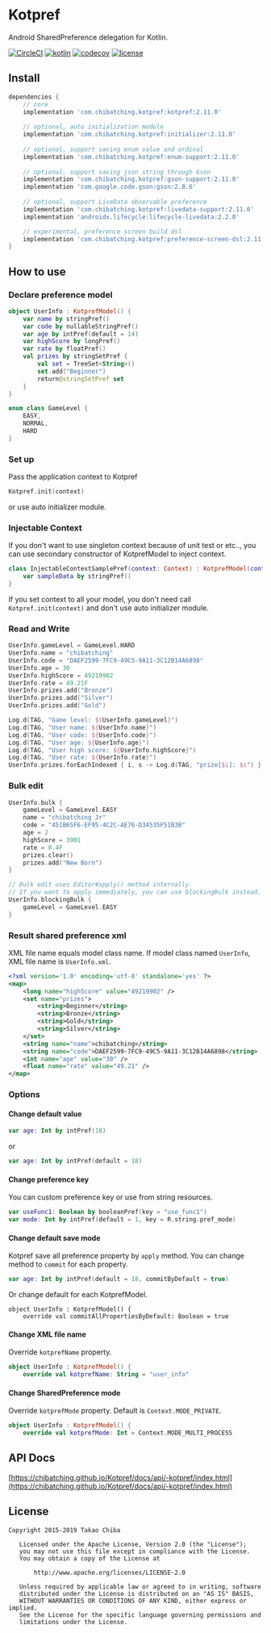 # Kotpref

Android SharedPreference delegation for Kotlin.

[![CircleCI](https://circleci.com/gh/chibatching/Kotpref/tree/master.svg?style=svg)](https://circleci.com/gh/chibatching/Kotpref/tree/master) [![kotlin](https://img.shields.io/badge/kotlin-1.3.72-blue.svg)]() [![codecov](https://codecov.io/gh/chibatching/Kotpref/branch/master/graph/badge.svg)](https://codecov.io/gh/chibatching/Kotpref) [![license](https://img.shields.io/github/license/chibatching/Kotpref.svg?maxAge=2592000)]()

## Install

```groovy
dependencies {
    // core
    implementation 'com.chibatching.kotpref:kotpref:2.11.0'
  
    // optional, auto initialization module
    implementation 'com.chibatching.kotpref:initializer:2.11.0'
  
    // optional, support saving enum value and ordinal
    implementation 'com.chibatching.kotpref:enum-support:2.11.0'
  
    // optional, support saving json string through Gson
    implementation 'com.chibatching.kotpref:gson-support:2.11.0'
    implementation 'com.google.code.gson:gson:2.8.6'
  
    // optional, support LiveData observable preference
    implementation 'com.chibatching.kotpref:livedata-support:2.11.0'
    implementation 'androidx.lifecycle:lifecycle-livedata:2.2.0'

    // experimental, preference screen build dsl
    implementation 'com.chibatching.kotpref:preference-screen-dsl:2.11.0'
}
```

## How to use

### Declare preference model

```kotlin
object UserInfo : KotprefModel() {
    var name by stringPref()
    var code by nullableStringPref()
    var age by intPref(default = 14)
    var highScore by longPref()
    var rate by floatPref()
    val prizes by stringSetPref {
        val set = TreeSet<String>()
        set.add("Beginner")
        return@stringSetPref set
    }
}

enum class GameLevel {
    EASY,
    NORMAL,
    HARD
}
```

### Set up

Pass the application context to Kotpref

```kotlin
Kotpref.init(context)
```

or use auto initializer module.

### Injectable Context

If you don't want to use singleton context because of unit test or etc.., you can use secondary 
constructor of KotprefModel to inject context.  

```kotlin
class InjectableContextSamplePref(context: Context) : KotprefModel(context) {
    var sampleData by stringPref()
}
```

If you set context to all your model, you don't need call `Kotpref.init(context)` and don't use auto initializer module.

### Read and Write

```kotlin
UserInfo.gameLevel = GameLevel.HARD
UserInfo.name = "chibatching"
UserInfo.code = "DAEF2599-7FC9-49C5-9A11-3C12B14A6898"
UserInfo.age = 30
UserInfo.highScore = 49219902
UserInfo.rate = 49.21F
UserInfo.prizes.add("Bronze")
UserInfo.prizes.add("Silver")
UserInfo.prizes.add("Gold")

Log.d(TAG, "Game level: ${UserInfo.gameLevel}")
Log.d(TAG, "User name: ${UserInfo.name}")
Log.d(TAG, "User code: ${UserInfo.code}")
Log.d(TAG, "User age: ${UserInfo.age}")
Log.d(TAG, "User high score: ${UserInfo.highScore}")
Log.d(TAG, "User rate: ${UserInfo.rate}")
UserInfo.prizes.forEachIndexed { i, s -> Log.d(TAG, "prize[$i]: $s") }
```

### Bulk edit

```kotlin
UserInfo.bulk {
    gameLevel = GameLevel.EASY
    name = "chibatching Jr"
    code = "451B65F6-EF95-4C2C-AE76-D34535F51B3B"
    age = 2
    highScore = 3901
    rate = 0.4F
    prizes.clear()
    prizes.add("New Born")
}

// Bulk edit uses Editor#apply() method internally.
// If you want to apply immediately, you can use blockingBulk instead.
UserInfo.blockingBulk {
    gameLevel = GameLevel.EASY
}
```

### Result shared preference xml

XML file name equals model class name. If model class named `UserInfo`, XML file name is `UserInfo.xml`.

```xml
<?xml version='1.0' encoding='utf-8' standalone='yes' ?>
<map>
    <long name="highScore" value="49219902" />
    <set name="prizes">
        <string>Beginner</string>
        <string>Bronze</string>
        <string>Gold</string>
        <string>Silver</string>
    </set>
    <string name="name">chibatching</string>
    <string name="code">DAEF2599-7FC9-49C5-9A11-3C12B14A6898</string>
    <int name="age" value="30" />
    <float name="rate" value="49.21" />
</map>
```

### Options

#### Change default value

```kotlin
var age: Int by intPref(18)
```

or

```kotlin
var age: Int by intPref(default = 18)
```

#### Change preference key

You can custom preference key or use from string resources.

```kotlin
var useFunc1: Boolean by booleanPref(key = "use_func1")
var mode: Int by intPref(default = 1, key = R.string.pref_mode)
```

#### Change default save mode

Kotpref save all preference property by `apply` method.
You can change method to `commit` for each property.

```kotlin
var age: Int by intPref(default = 18, commitByDefault = true)
```

Or change default for each KotprefModel.

```kotpref
object UserInfo : KotprefModel() {
    override val commitAllPropertiesByDefault: Boolean = true
```

#### Change XML file name

Override `kotprefName` property.

```kotlin
object UserInfo : KotprefModel() {
    override val kotprefName: String = "user_info"
```

#### Change SharedPreference mode

Override `kotprefMode` property. Default is `Context.MODE_PRIVATE`.

```kotlin
object UserInfo : KotprefModel() {
    override val kotprefMode: Int = Context.MODE_MULTI_PROCESS
```

## API Docs

[https://chibatching.github.io/Kotpref/docs/api/-kotpref/index.html](https://chibatching.github.io/Kotpref/docs/api/-kotpref/index.html)

## License

```
Copyright 2015-2019 Takao Chiba

   Licensed under the Apache License, Version 2.0 (the "License");
   you may not use this file except in compliance with the License.
   You may obtain a copy of the License at

       http://www.apache.org/licenses/LICENSE-2.0

   Unless required by applicable law or agreed to in writing, software
   distributed under the License is distributed on an "AS IS" BASIS,
   WITHOUT WARRANTIES OR CONDITIONS OF ANY KIND, either express or implied.
   See the License for the specific language governing permissions and
   limitations under the License.
```
